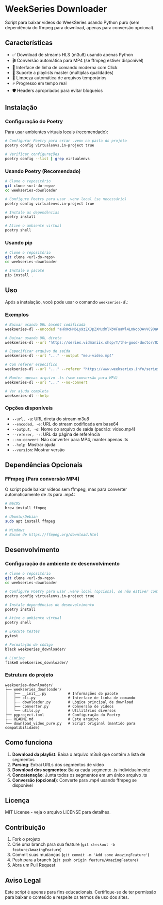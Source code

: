 # WeekSeries Downloader

Script para baixar vídeos do WeekSeries usando Python puro (sem dependência do ffmpeg para download, apenas para conversão opcional).

## Características

- ✅ Download de streams HLS (m3u8) usando apenas Python
- 🎬 Conversão automática para MP4 (se ffmpeg estiver disponível)
- 📱 Interface de linha de comando moderna com Click
- 🔄 Suporte a playlists master (múltiplas qualidades)
- 🧹 Limpeza automática de arquivos temporários
- ⚡ Progresso em tempo real
- 🛡️ Headers apropriados para evitar bloqueios

## Instalação

### Configuração do Poetry

Para usar ambientes virtuais locais (recomendado):

```bash
# Configurar Poetry para criar .venv na pasta do projeto
poetry config virtualenvs.in-project true

# Verificar configurações
poetry config --list | grep virtualenvs
```

### Usando Poetry (Recomendado)

```bash
# Clone o repositório
git clone <url-do-repo>
cd weekseries-downloader

# Configure Poetry para usar .venv local (se necessário)
poetry config virtualenvs.in-project true

# Instale as dependências
poetry install

# Ative o ambiente virtual
poetry shell
```

### Usando pip

```bash
# Clone o repositório
git clone <url-do-repo>
cd weekseries-downloader

# Instale o pacote
pip install .
```

## Uso

Após a instalação, você pode usar o comando `weekseries-dl`:

### Exemplos

```bash
# Baixar usando URL base64 codificada
weekseries-dl --encoded "aHR0cHM6Ly9zZXJpZXMudmlkbWFuaWl4LnNob3AvVC90aGUtZ29vZC1kb2N0b3IvMDItdGVtcG9yYWRhLzE2L3N0cmVhbS5tM3U4"

# Baixar usando URL direta
weekseries-dl --url "https://series.vidmaniix.shop/T/the-good-doctor/02-temporada/16/stream.m3u8"

# Especificar arquivo de saída
weekseries-dl --url "..." --output "meu-video.mp4"

# Com referer específico
weekseries-dl --url "..." --referer "https://www.weekseries.info/series/the-good-doctor/temporada-2/episodio-16"

# Manter apenas arquivo .ts (sem conversão para MP4)
weekseries-dl --url "..." --no-convert

# Ver ajuda completa
weekseries-dl --help
```

### Opções disponíveis

- `--url, -u`: URL direta do stream m3u8
- `--encoded, -e`: URL do stream codificada em base64
- `--output, -o`: Nome do arquivo de saída (padrão: video.mp4)
- `--referer, -r`: URL da página de referência
- `--no-convert`: Não converter para MP4, manter apenas .ts
- `--help`: Mostrar ajuda
- `--version`: Mostrar versão

## Dependências Opcionais

### FFmpeg (Para conversão MP4)

O script pode baixar vídeos sem ffmpeg, mas para converter automaticamente de .ts para .mp4:

```bash
# macOS
brew install ffmpeg

# Ubuntu/Debian
sudo apt install ffmpeg

# Windows
# Baixe de https://ffmpeg.org/download.html
```

## Desenvolvimento

### Configuração do ambiente de desenvolvimento

```bash
# Clone o repositório
git clone <url-do-repo>
cd weekseries-downloader

# Configure Poetry para usar .venv local (opcional, se não estiver configurado)
poetry config virtualenvs.in-project true

# Instale dependências de desenvolvimento
poetry install

# Ative o ambiente virtual
poetry shell

# Execute testes
pytest

# Formatação de código
black weekseries_downloader/

# Linting
flake8 weekseries_downloader/
```

### Estrutura do projeto

```
weekseries-downloader/
├── weekseries_downloader/
│   ├── __init__.py          # Informações do pacote
│   ├── cli.py               # Interface de linha de comando
│   ├── downloader.py        # Lógica principal de download
│   ├── converter.py         # Conversão de vídeos
│   └── utils.py             # Utilitários diversos
├── pyproject.toml           # Configuração do Poetry
├── README.md                # Este arquivo
└── download_video_pure.py   # Script original (mantido para compatibilidade)
```

## Como funciona

1. **Download da playlist**: Baixa o arquivo m3u8 que contém a lista de segmentos
2. **Parsing**: Extrai URLs dos segmentos de vídeo
3. **Download dos segmentos**: Baixa cada segmento .ts individualmente
4. **Concatenação**: Junta todos os segmentos em um único arquivo .ts
5. **Conversão (opcional)**: Converte para .mp4 usando ffmpeg se disponível

## Licença

MIT License - veja o arquivo LICENSE para detalhes.

## Contribuição

1. Fork o projeto
2. Crie uma branch para sua feature (`git checkout -b feature/AmazingFeature`)
3. Commit suas mudanças (`git commit -m 'Add some AmazingFeature'`)
4. Push para a branch (`git push origin feature/AmazingFeature`)
5. Abra um Pull Request

## Aviso Legal

Este script é apenas para fins educacionais. Certifique-se de ter permissão para baixar o conteúdo e respeite os termos de uso dos sites.
